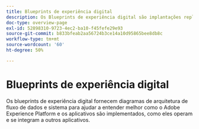 ```yaml
---
title: Blueprints de experiência digital
description: Os Blueprints de experiência digital são implantações replicáveis que atendem a estratégias e resolvem problemas empresariais consagrados. Eles aceleram o tempo de retorno do investimento e fornecem um caminho mais rápido para o sucesso.
doc-type: overview-page
exl-id: 52898310-9723-4ec2-ba10-f45fefe29e93
source-git-commit: b833bfeab2aa56724b3ce14a10d95865bee8db8c
workflow-type: tm+mt
source-wordcount: '60'
ht-degree: 50%

---
```


# Blueprints de experiência digital

Os blueprints de experiência digital fornecem diagramas de arquitetura de fluxo de dados e sistema para ajudar a entender melhor como o Adobe Experience Platform e os aplicativos são implementados, como eles operam e se integram a outros aplicativos.